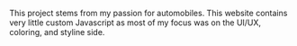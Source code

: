 This project stems from my passion for automobiles.
This website contains very little custom Javascript as most of my focus was on the UI/UX, coloring, and styline side.
